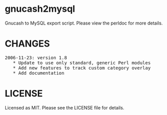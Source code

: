 gnucash2mysql
=============

Gnucash to MySQL export script.  Please view the perldoc
for more details.

CHANGES
=======

<pre>
2006-11-23: version 1.8
   * Update to use only standard, generic Perl modules
   * Add new features to track custom category overlay
   * Add documentation
</pre>

LICENSE
=======

Licensed as MIT. Please see the LICENSE file for details.